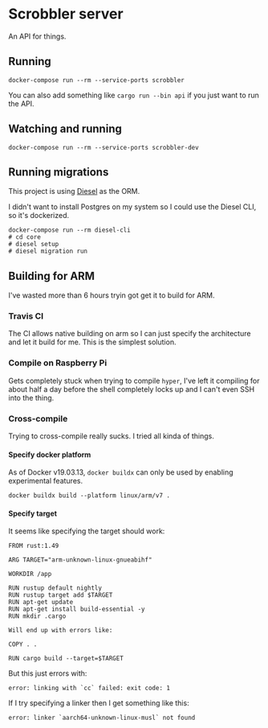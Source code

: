 # Scrobbler server

An API for things.

## Running

```
docker-compose run --rm --service-ports scrobbler
```

You can also add something like `cargo run --bin api` if you just want to run the API.

## Watching and running

```
docker-compose run --rm --service-ports scrobbler-dev
```

## Running migrations

This project is using [Diesel](http://diesel.rs/) as the ORM.

I didn't want to install Postgres on my system so I could use the Diesel CLI, so it's dockerized.

```
docker-compose run --rm diesel-cli
# cd core
# diesel setup
# diesel migration run
```

## Building for ARM

I've wasted more than 6 hours tryin got get it to build for ARM.

### Travis CI

The CI allows native building on arm so I can just specify the architecture and let it build for me. This is the simplest solution.

### Compile on Raspberry Pi

Gets completely stuck when trying to compile `hyper`, I've left it compiling for about half a day before the shell completely locks up and I can't even SSH into the thing.

### Cross-compile

Trying to cross-compile really sucks. I tried all kinda of things.

#### Specify docker platform

As of Docker v19.03.13, `docker buildx` can only be used by enabling experimental features.

```
docker buildx build --platform linux/arm/v7 .
```

#### Specify target

It seems like specifying the target should work:

```
FROM rust:1.49

ARG TARGET="arm-unknown-linux-gnueabihf"

WORKDIR /app

RUN rustup default nightly
RUN rustup target add $TARGET
RUN apt-get update
RUN apt-get install build-essential -y
RUN mkdir .cargo

Will end up with errors like:

COPY . .

RUN cargo build --target=$TARGET
```

But this just errors with:

```
error: linking with `cc` failed: exit code: 1
```

If I try specifying a linker then I get something like this:

```
error: linker `aarch64-unknown-linux-musl` not found
```